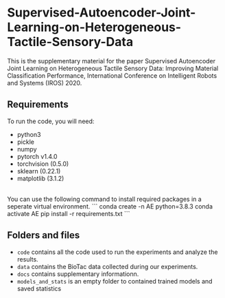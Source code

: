 # Supervised-Autoencoder-Joint-Learning-on-Heterogeneous-Tactile-Sensory-Data

This is the supplementary material for the paper Supervised Autoencoder Joint Learning on Heterogeneous Tactile Sensory Data: Improving Material Classification Performance, International Conference on Intelligent Robots and Systems (IROS) 2020.

## Requirements
To run the code, you will need:
* python3
* pickle 
* numpy
* pytorch v1.4.0
* torchvision (0.5.0)
* sklearn (0.22.1)
* matplotlib (3.1.2) 
<br/>
You can use the following command to install required packages in a seperate virtual environment.
```
conda create -n AE python=3.8.3
conda activate AE
pip install -r requirements.txt
```

## Folders and files
* `code` contains all the code used to run the experiments and analyze the results.
* `data` contains the BioTac data collected during our experiments.
* `docs` contains supplementary informationn.
* `models_and_stats` is an empty folder to contained trained models and saved statistics
